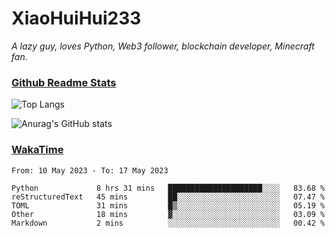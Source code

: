 # XiaoHuiHui233

*A lazy guy, loves Python, Web3 follower, blockchain developer, Minecraft fan.*

### [Github Readme Stats](https://github.com/anuraghazra/github-readme-stats)

![Top Langs](https://github-readme-stats.vercel.app/api/top-langs/?username=XiaoHuiHui233&layout=compact&theme=github_dark)

![Anurag's GitHub stats](https://github-readme-stats.vercel.app/api?username=XiaoHuiHui233&show_icons=true&theme=github_dark)

### [WakaTime](https://wakatime.com)

<!--START_SECTION:waka-->

```text
From: 10 May 2023 - To: 17 May 2023

Python             8 hrs 31 mins   █████████████████████░░░░   83.68 %
reStructuredText   45 mins         ██░░░░░░░░░░░░░░░░░░░░░░░   07.47 %
TOML               31 mins         █▒░░░░░░░░░░░░░░░░░░░░░░░   05.19 %
Other              18 mins         ▓░░░░░░░░░░░░░░░░░░░░░░░░   03.09 %
Markdown           2 mins          ░░░░░░░░░░░░░░░░░░░░░░░░░   00.42 %
```

<!--END_SECTION:waka-->
